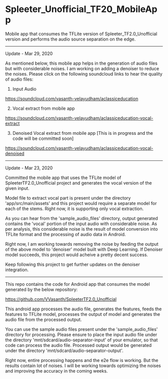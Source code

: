 # Spleeter_Unofficial_TF20_MobileApp
Mobile app that consumes the TFLite version of Spleeter_TF2.0_Unofficial version and performs the audio source separation on the edge.

*********************************************************************
Update - Mar 29, 2020

As mentioned below, this mobile app helps in the generation of audio files but with considerable noises. I am working on adding a denoiser to reduce the noises. Please click on the following
soundcloud links to hear the quality of audio files:

1. Input Audio

https://soundcloud.com/vasanth-velayudham/aclassiceducation

2. Vocal extract from mobile app

https://soundcloud.com/vasanth-velayudham/aclassiceducation-vocal-extract

3. Denoised Vocal extract from mobile app [This is in progress and the code will be committed soon]

https://soundcloud.com/vasanth-velayudham/aclassiceducation-vocal-denoised

*********************************************************************
Update - Mar 23, 2020

Committed the mobile app that uses the TFLite model of SpleeterTF2.0_Unofficial project and generates the vocal version of the given input.

Model file to extract vocal part is present under the directory 'app/src/main/assets' and this project would require a separate model for each of the stems. Right now, it is supporting only vocal extraction.

As you can hear from the 'sample_audio_files' directory, output generated contains the 'vocal' portion of the input audio with considerable noise. As per analysis, this considerable noise is the result of model conversion into TFLite format and the processing of audio data in Android.

Right now, I am working towards removing the noise by feeding the output of the above model to 'denoiser' model built with Deep Learning. If Denoiser model succeeds, this project would acheive a pretty decent success.

Keep following this project to get further updates on the denoiser integration.

*********************************************************************

This repo contains the code for Android app that consumes the model generated by the below repository:

https://github.com/VVasanth/SpleeterTF2.0_Unofficial

This android app processes the audio file, generates the features, feeds the features to TFLite model, processes the output of model and generates the audio file from the processed output.

You can use the sample audio files present under the 'sample_audio_files' directory for processing. Please ensure to place the input audio file under the directory 'mnt/sdcard/audio-separator-input' of your emulator, so that code can process the audio file. Processed output would be generated under the directory 'mnt/sdcard/audio-separator-output'.

Right now, entire processing happens and the e2e flow is working. But the results contain lot of noises. I will be working towards optimizing the noises and improving the accuracy in the coming weeks.

